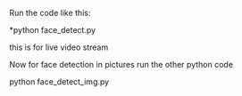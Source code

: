 Run the code like this:

*python face_detect.py 

this is for live video stream



Now for face detection in pictures run the other python code

python face_detect_img.py
